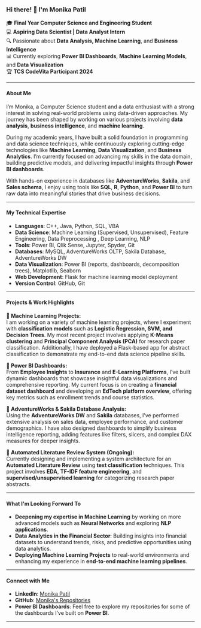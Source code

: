 ### Hi there! 👋 I'm Monika Patil

🎓 **Final Year Computer Science and Engineering Student**  
💻 **Aspiring Data Scientist | Data Analyst Intern**  
🔍 Passionate about **Data Analysis, Machine Learning**, and **Business Intelligence**  
📊 Currently exploring **Power BI Dashboards**, **Machine Learning Models**, and **Data Visualization**  
🏆 **TCS CodeVita Participant 2024**  

---

#### About Me

I’m Monika, a Computer Science student and a data enthusiast with a strong interest in solving real-world problems using data-driven approaches. My journey has been shaped by working on various projects involving **data analysis**, **business intelligence**, and **machine learning**. 

During my academic years, I have built a solid foundation in programming and data science techniques, while continuously exploring cutting-edge technologies like **Machine Learning**, **Data Visualization**, and **Business Analytics**. I’m currently focused on advancing my skills in the data domain, building predictive models, and delivering impactful insights through **Power BI dashboards**.

With hands-on experience in databases like **AdventureWorks**, **Sakila**, and **Sales schema**, I enjoy using tools like **SQL**, **R**, **Python**, and **Power BI** to turn raw data into meaningful stories that drive business decisions.

---

#### My Technical Expertise

- **Languages**: C++, Java, Python, SQL, VBA
- **Data Science**: Machine Learning (Supervised, Unsupervised), Feature Engineering, Data Preprocessing , Deep Learning, NLP
- **Tools**: Power BI, Qlik Sense, Jupyter, Spyder, Git  
- **Databases**: MySQL, AdventureWorks OLTP, Sakila Database, AdventureWorks DW  
- **Data Visualization**: Power BI (reports, dashboards, decomposition trees), Matplotlib, Seaborn  
- **Web Development**: Flask for machine learning model deployment  
- **Version Control**: GitHub, Git  

---

#### Projects & Work Highlights

**🔹 Machine Learning Projects:**  
I am working on a variety of machine learning projects, where I experiment with **classification models** such as **Logistic Regression, SVM, and Decision Trees**. My most recent project involves applying **K-Means clustering** and **Principal Component Analysis (PCA)** for research paper classification. Additionally, I have deployed a Flask-based app for abstract classification to demonstrate my end-to-end data science pipeline skills.

**🔹 Power BI Dashboards:**  
From **Employee Insights** to **Insurance** and **E-Learning Platforms**, I’ve built dynamic dashboards that showcase insightful data visualizations and comprehensive reporting. My current focus is on creating a **financial dataset dashboard** and developing an **EdTech platform overview**, offering key metrics such as enrollment trends and course statistics.

**🔹 AdventureWorks & Sakila Database Analysis:**  
Using the **AdventureWorks DW** and **Sakila** databases, I’ve performed extensive analysis on sales data, employee performance, and customer demographics. I have also designed dashboards to simplify business intelligence reporting, adding features like filters, slicers, and complex DAX measures for deeper insights.

**🔹 Automated Literature Review System (Ongoing):**  
Currently designing and implementing a system architecture for an **Automated Literature Review** using **text classification** techniques. This project involves **EDA**, **TF-IDF feature engineering**, and **supervised/unsupervised learning** for categorizing research paper abstracts.

---

#### What I'm Looking Forward To

- **Deepening my expertise in Machine Learning** by working on more advanced models such as **Neural Networks** and exploring **NLP applications**.
- **Data Analytics in the Financial Sector**: Building insights into financial datasets to understand trends, risks, and predictive opportunities using data analytics.
- **Deploying Machine Learning Projects** to real-world environments and enhancing my experience in **end-to-end machine learning pipelines**.

---

#### Connect with Me

- **LinkedIn**: [Monika Patil](https://www.linkedin.com/in/monika-patil-973a74273)  
- **GitHub**: [Monika's Repositories](https://github.com/PatilMonikaV)  
- **Power BI Dashboards**: Feel free to explore my repositories for some of the dashboards I’ve built on **Power BI**.

---
